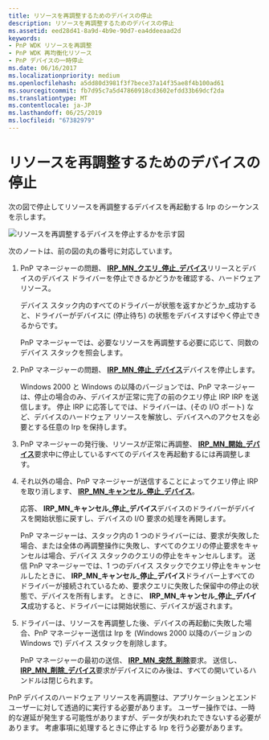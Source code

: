 ```yaml
---
title: リソースを再調整するためのデバイスの停止
description: リソースを再調整するためのデバイスの停止
ms.assetid: eed28d41-8a9d-4b9e-90d7-ea4ddeeaad2d
keywords:
- PnP WDK リソースを再調整
- PnP WDK 再均衡化リソース
- PnP デバイスの一時停止
ms.date: 06/16/2017
ms.localizationpriority: medium
ms.openlocfilehash: a5dd80d3981f3f7bece37a14f35ae8f4b100ad61
ms.sourcegitcommit: fb7d95c7a5d47860918cd3602efdd33b69dcf2da
ms.translationtype: MT
ms.contentlocale: ja-JP
ms.lasthandoff: 06/25/2019
ms.locfileid: "67382979"
---
```

# <a name="stopping-a-device-to-rebalance-resources"></a>リソースを再調整するためのデバイスの停止





次の図で停止してリソースを再調整するデバイスを再起動する Irp のシーケンスを示します。

![リソースを再調整するデバイスを停止するかを示す図](images/stop-irps.png)

次のノートは、前の図の丸の番号に対応しています。

1.  PnP マネージャーの問題、 [ **IRP\_MN\_クエリ\_停止\_デバイス**](https://docs.microsoft.com/windows-hardware/drivers/kernel/irp-mn-query-stop-device)リリースとデバイスのデバイス ドライバーを停止できるかどうかを確認する、ハードウェア リソース。

    デバイス スタック内のすべてのドライバーが状態を返すかどうか\_成功すると、ドライバーがデバイスに (停止待ち) の状態をデバイスすばやく停止できるからです。

    PnP マネージャーでは、必要なリソースを再調整する必要に応じて、同数のデバイス スタックを照会します。

2.  PnP マネージャーの問題、 [ **IRP\_MN\_停止\_デバイス**](https://docs.microsoft.com/windows-hardware/drivers/kernel/irp-mn-stop-device)デバイスを停止します。

    Windows 2000 と Windows の以降のバージョンでは、PnP マネージャーは、停止の場合のみ、デバイスが正常に完了の前のクエリ停止 IRP IRP を送信します。 停止 IRP に応答してでは、ドライバーは、(その I/O ポート) など、デバイスのハードウェア リソースを解放し、デバイスへのアクセスを必要とする任意の Irp を保持します。

3.  PnP マネージャーの発行後、リソースが正常に再調整、 [ **IRP\_MN\_開始\_デバイス**](https://docs.microsoft.com/windows-hardware/drivers/kernel/irp-mn-start-device)要求中に停止しているすべてのデバイスを再起動するには再調整します。

4.  それ以外の場合、PnP マネージャーが送信することによってクエリ停止 IRP を取り消します、 [ **IRP\_MN\_キャンセル\_停止\_デバイス**](https://docs.microsoft.com/windows-hardware/drivers/kernel/irp-mn-cancel-stop-device)。

    応答、 **IRP\_MN\_キャンセル\_停止\_デバイス**デバイスのドライバーがデバイスを開始状態に戻すし、デバイスの I/O 要求の処理を再開します。

    PnP マネージャーは、スタック内の 1 つのドライバーには、要求が失敗した場合、または全体の再調整操作に失敗し、すべてのクエリの停止要求をキャンセルは場合、デバイス スタックのクエリの停止をキャンセルします。 送信 PnP マネージャーでは、1 つのデバイス スタックでクエリ停止をキャンセルしたときに、 **IRP\_MN\_キャンセル\_停止\_デバイス**ドライバー上すべてのドライバーが接続されているため、要求クエリに失敗した保留中の停止の状態で、デバイスを所有します。 ときに、 **IRP\_MN\_キャンセル\_停止\_デバイス**成功すると、ドライバーには開始状態に、デバイスが返されます。

5.  ドライバーは、リソースを再調整した後、デバイスの再起動に失敗した場合、PnP マネージャー送信は Irp を (Windows 2000 以降のバージョンの Windows で) デバイス スタックを削除します。

    PnP マネージャーの最初の送信、 [ **IRP\_MN\_突然\_削除**](https://docs.microsoft.com/windows-hardware/drivers/kernel/irp-mn-surprise-removal)要求。 送信し、 [ **IRP\_MN\_削除\_デバイス**](https://docs.microsoft.com/windows-hardware/drivers/kernel/irp-mn-remove-device)要求がデバイスにのみ後は、すべての開いているハンドルは閉じられます。

PnP デバイスのハードウェア リソースを再調整は、アプリケーションとエンドユーザーに対して透過的に実行する必要があります。 ユーザー操作では、一時的な遅延が発生する可能性がありますが、データが失われたできないする必要があります。 考慮事項に処理するときに停止する Irp を行う必要があります。

 

 




